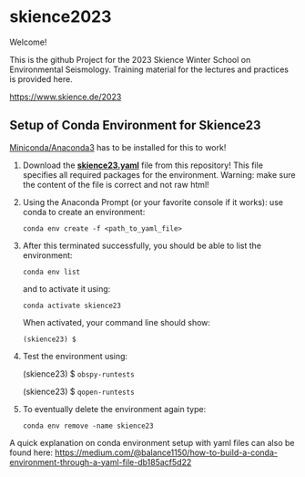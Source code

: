 # skience2023

Welcome!

This is the github Project for the 2023 Skience Winter School on Environmental Seismology. Training material for the lectures and practices is provided here.

https://www.skience.de/2023


## Setup of Conda Environment for Skience23

[Miniconda/Anaconda3](https://docs.conda.io/en/latest/miniconda.html) has to be installed for this to work!

1) Download the [__skience23.yaml__](https://raw.githubusercontent.com/heinerigel/skience2023/main/skience23.yaml) file from this repository! This file specifies all required packages for the environment. Warning: make sure the content of the file is correct and not raw html!

2) Using the Anaconda Prompt (or your favorite console if it works): use conda to create an environment: 
  
   ` conda env create -f <path_to_yaml_file> `

3) After this terminated successfully, you should be able to list the environment: 
   
   ` conda env list `
   
   and to activate it using: 
   
   ` conda activate skience23 `

   When activated, your command line should show:
   
   ` (skience23) $ `  

4) Test the environment using: 
   
   (skience23) $ ` obspy-runtests `
   
   (skience23) $ ` qopen-runtests `
   
5) To eventually delete the environment again type: 

    ` conda env remove -name skience23 `

A quick explanation on conda environment setup with yaml files can also be found here: 
https://medium.com/@balance1150/how-to-build-a-conda-environment-through-a-yaml-file-db185acf5d22

